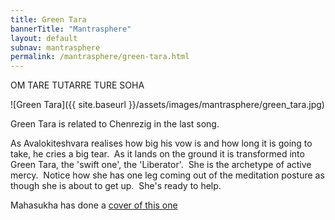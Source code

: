 ```yaml
---        
title: Green Tara
bannerTitle: "Mantrasphere" 
layout: default
subnav: mantrasphere
permalink: /mantrasphere/green-tara.html
---        
```


OM TARE TUTARRE TURE SOHA

![Green Tara]({{ site.baseurl }}/assets/images/mantrasphere/green_tara.jpg)

Green Tara is related to Chenrezig in the last song.

As Avalokiteshvara realises how big his vow is and how long it is going to take, he cries a big tear.  As it lands on the ground it is transformed into Green Tara, the 'swift one', the 'Liberator'.  She is the archetype of active mercy.  Notice how she has one leg coming out of the meditation posture as though she is about to get up.  She's ready to help.


Mahasukha has done a [cover of this one](http://mahasukha.bandcamp.com/track/green-tara-mantra)
